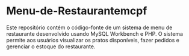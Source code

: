 # Menu-de-Restaurantemcpf
Este repositório contém o código-fonte de um sistema de menu de restaurante desenvolvido usando MySQL Workbench e PHP. O sistema permite aos usuários visualizar os pratos disponíveis, fazer pedidos e gerenciar o estoque do restaurante.
